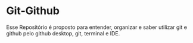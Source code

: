 # Git-Github
 Esse Repositório é proposto para entender, organizar e saber utilizar git e github pelo github desktop, git, terminal e IDE.